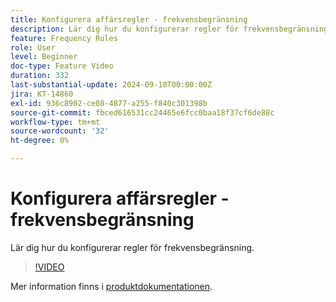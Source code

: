 ```yaml
---
title: Konfigurera affärsregler - frekvensbegränsning
description: Lär dig hur du konfigurerar regler för frekvensbegränsning.
feature: Frequency Rules
role: User
level: Beginner
doc-type: Feature Video
duration: 332
last-substantial-update: 2024-09-10T00:00:00Z
jira: KT-14860
exl-id: 936c8902-ce08-4877-a255-f840c301398b
source-git-commit: fbced616531cc24465e6fcc0baa18f37cf6de88c
workflow-type: tm+mt
source-wordcount: '32'
ht-degree: 0%

---
```


# Konfigurera affärsregler - frekvensbegränsning

Lär dig hur du konfigurerar regler för frekvensbegränsning.

>[!VIDEO](https://video.tv.adobe.com/v/3433395/?learn=on)

Mer information finns i [produktdokumentationen](https://experienceleague.adobe.com/en/docs/journey-optimizer/using/configuration/frequency-rules).
